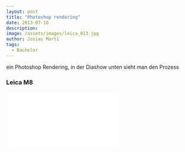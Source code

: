 ```yaml
---
layout: post
title: "Photoshop rendering"
date: 2013-07-10
description: 
image: /assets/images/leica_013.jpg
author: Josias Marti
tags:
  - Bachelor
---
```

ein Photoshop Rendering, in der Diashow unten sieht man den Prozess

### Leica M8

<iframe style="border: none;" src="/assets/photoshop.html"></iframe>




